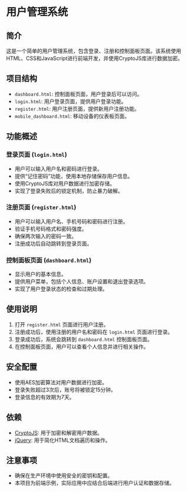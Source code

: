 # 用户管理系统

## 简介
这是一个简单的用户管理系统，包含登录、注册和控制面板页面。该系统使用HTML、CSS和JavaScript进行前端开发，并使用CryptoJS库进行数据加密。

## 项目结构
- `dashboard.html`: 控制面板页面，用户登录后可以访问。
- `login.html`: 用户登录页面，提供用户登录功能。
- `register.html`: 用户注册页面，提供新用户注册功能。
- `mobile_dashboard.html`: 移动设备的仪表板页面。

## 功能概述

### 登录页面 (`login.html`)
- 用户可以输入用户名和密码进行登录。
- 提供“记住密码”功能，使用本地存储保存用户信息。
- 使用CryptoJS库对用户数据进行加密存储。
- 实现了登录失败后的锁定机制，防止暴力破解。

### 注册页面 (`register.html`)
- 用户可以输入用户名、手机号码和密码进行注册。
- 验证手机号码格式和密码强度。
- 确保两次输入的密码一致。
- 注册成功后自动跳转到登录页面。

### 控制面板页面 (`dashboard.html`)
- 显示用户的基本信息。
- 提供用户菜单，包括个人信息、账户设置和退出登录选项。
- 实现了用户登录状态的检查和过期处理。

## 使用说明
1. 打开 `register.html` 页面进行用户注册。
2. 注册成功后，使用注册的用户名和密码在 `login.html` 页面进行登录。
3. 登录成功后，系统会跳转到 `dashboard.html` 控制面板页面。
4. 在控制面板页面，用户可以查看个人信息并进行相关操作。

## 安全配置
- 使用AES加密算法对用户数据进行加密。
- 登录失败超过3次后，账号将被锁定15分钟。
- 登录信息的有效期为7天。

## 依赖
- [CryptoJS](https://cdnjs.cloudflare.com/ajax/libs/crypto-js/4.1.1/crypto-js.min.js): 用于加密和解密用户数据。
- [jQuery](https://code.jquery.com/jquery-3.6.0.min.js): 用于简化HTML文档遍历和操作。

## 注意事项
- 确保在生产环境中使用安全的密钥和配置。
- 本项目为前端示例，实际应用中应结合后端进行用户认证和数据存储。
